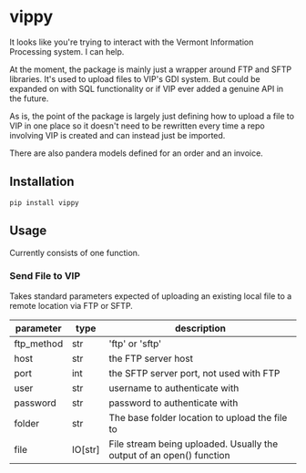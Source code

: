 # vippy

It looks like you're trying to interact with the Vermont Information Processing system. I can help.

At the moment, the package is mainly just a wrapper around FTP and SFTP libraries. It's used to upload files to VIP's GDI system. But could be expanded on with SQL functionality or if VIP ever added a genuine API in the future.

As is, the point of the package is largely just defining how to upload a file to VIP in one place so it doesn't need to be rewritten every time a repo involving VIP is created and can instead just be imported.

There are also pandera models defined for an order and an invoice.

## Installation

`pip install vippy`

## Usage

Currently consists of one function.

### Send File to VIP

Takes standard parameters expected of uploading an existing local file to a remote location via FTP or SFTP.

| parameter | type | description |
| - | - | - |
| ftp_method | str | 'ftp' or 'sftp' |
| host | str | the FTP server host |
| port | int | the SFTP server port, not used with FTP |
| user | str | username to authenticate with |
| password | str | password to authenticate with |
| folder | str | The base folder location to upload the file to |
| file | IO[str] | File stream being uploaded. Usually the output of an open() function |

